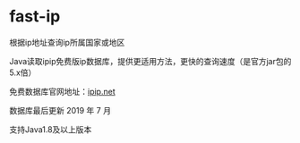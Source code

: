 # fast-ip
 
 根据ip地址查询ip所属国家或地区
 
 Java读取ipip免费版ip数据库，提供更适用方法，更快的查询速度（是官方jar包的5.x倍）
 
 免费数据库官网地址：<a href="https://www.ipip.net/" target="_blank">ipip.net</a>
 
 数据库最后更新 2019 年 7 月

 支持Java1.8及以上版本
